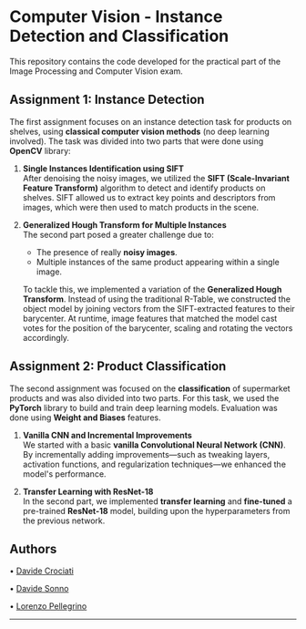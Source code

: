 # Computer Vision - Instance Detection and Classification

This repository contains the code developed for the practical part of the Image Processing and Computer Vision exam.

## Assignment 1: Instance Detection

The first assignment focuses on an instance detection task for products on shelves, using **classical computer vision methods** (no deep learning involved). The task was divided into two parts that were done using **OpenCV** library:

1. **Single Instances Identification using SIFT**  
   After denoising the noisy images, we utilized the **SIFT (Scale-Invariant Feature Transform)** algorithm to detect and identify products on shelves. SIFT allowed us to extract key points and descriptors from images, which were then used to match products in the scene.

2. **Generalized Hough Transform for Multiple Instances**  
   The second part posed a greater challenge due to:
   - The presence of really **noisy images**.
   - Multiple instances of the same product appearing within a single image.

   To tackle this, we implemented a variation of the **Generalized Hough Transform**. Instead of using the traditional R-Table, we constructed the object model by joining vectors from the SIFT-extracted features to their barycenter. At runtime, image features that matched the model cast votes for the position of the barycenter, scaling and rotating the vectors accordingly.

## Assignment 2: Product Classification

The second assignment was focused on the **classification** of supermarket products and was also divided into two parts. For this task, we used the **PyTorch** library to build and train deep learning models. Evaluation was done using **Weight and Biases** features.

1. **Vanilla CNN and Incremental Improvements**  
   We started with a basic **vanilla Convolutional Neural Network (CNN)**. By incrementally adding improvements—such as tweaking layers, activation functions, and regularization techniques—we enhanced the model's performance.

2. **Transfer Learning with ResNet-18**  
   In the second part, we implemented **transfer learning** and **fine-tuned** a pre-trained **ResNet-18** model, building upon the hyperparameters from the previous network. 

## Authors

• [Davide Crociati](https://github.com/davidecrociati)

• [Davide Sonno](https://github.com/davidesonno)

• [Lorenzo Pellegrino](https://github.com/lollopelle01)

---
